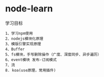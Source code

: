 # node-learn

学习目标

```
1、学习npm使用
2、nodejs模块化原理
3、模版引擎实现原理
4、Buffer
5、fs模块，手写删除操作（广度、深度同步、异步遍历）
6、event模块 发布-订阅模式
7、流
8. koa(use原理，常用插件)
```